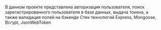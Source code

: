 В данном проекте представлена авторизация пользователя, поиск зарегистрированного пользователя в базе данных, выдача токена, а также валидация полей на бэкенде
Стек технологий Express, Mongoose, Bcrypt, JsonWebToken